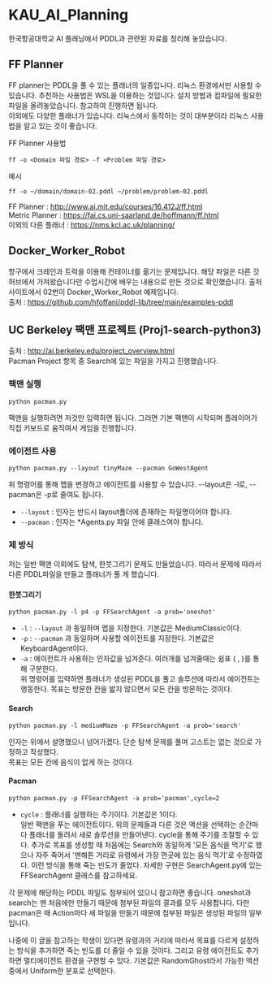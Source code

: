 # KAU_AI_Planning
한국항공대학교 AI 플래닝에서 PDDL과 관련된 자료를 정리해 놓았습니다.

## FF Planner
FF planner는 PDDL을 풀 수 있는 플래너의 일종입니다. 리눅스 환경에서만 사용할 수 있습니다. 추천하는 사용법은 WSL을 이용하는 것입니다. 설치 방법과 컴파일에 필요한 파일을 올려놓았습니다. 참고하여 진행하면 됩니다.   
이외에도 다양한 플래너가 있습니다. 리눅스에서 동작하는 것이 대부분이라 리눅스 사용법을 알고 있는 것이 좋습니다.
   
FF Planner 사용법
```
ff -o <Domain 파일 경로> -f <Problem 파일 경로>
```
예시
```
ff -o ~/domain/domain-02.pddl ~/problem/problem-02.pddl
```

FF Planner : http://www.ai.mit.edu/courses/16.412J/ff.html   
Metric Planner : https://fai.cs.uni-saarland.de/hoffmann/ff.html   
이외의 다른 플래너 : https://nms.kcl.ac.uk/planning/   

## Docker_Worker_Robot
항구에서 크레인과 트럭을 이용해 컨테이너를 옮기는 문제입니다. 해당 파일은 다른 깃허브에서 가져왔습니다만 수업시간에 배우는 내용으로 만든 것으로 확인했습니다.
출처 사이트에서 02번이 Docker_Worker_Robot 예제입니다.   
출처 : https://github.com/hfoffani/pddl-lib/tree/main/examples-pddl

   
## UC Berkeley 팩맨 프로젝트 (Proj1-search-python3)   
출처 : http://ai.berkeley.edu/project_overview.html   
Pacman Project 항목 중 Search에 있는 파일을 가지고 진행했습니다.   

### 팩맨 실행
```
python pacman.py
```
팩맨을 실행하려면 저것만 입력하면 됩니다. 그러면 기본 팩맨이 시작되며 플레이어가 직접 키보드로 움직여서 게임을 진행합니다.

### 에이전트 사용
```
python pacman.py --layout tinyMaze --pacman GoWestAgent
```
위 명령어를 통해 맵을 변경하고 에이전트를 사용할 수 있습니다. --layout은 -l로, --pacman은 -p로 줄여도 됩니다.    
- ```--layout``` : 인자는 반드시 layout폴더에 존재하는 파일명이어야 합니다.   
- ```--pacman``` : 인자는 *Agents.py 파일 안에 클래스여야 합니다.

### 제 방식
저는 일반 팩맨 이외에도 탐색, 한붓그리기 문제도 만들었습니다. 따라서 문제에 따라서 다른 PDDL파일을 만들고 플래너가 풀 게 했습니다.   

#### 한붓그리기
```
python pacman.py -l p4 -p FFSearchAgent -a prob='oneshot'
```
- ```-l``` : ```--layout``` 과 동일하며 맵을 지정한다. 기본값은 MediumClassic이다.   
- ```-p``` : ```--pacman``` 과 동일하며 사용할 에이전트를 지정한다. 기본값은 KeyboardAgent이다.   
- ```-a``` : 에이전트가 사용하는 인자값을 넘겨준다. 여러개를 넘겨줄때는 쉼표 ( , )를 통해 구분한다.   
위 명령어를 입력하면 플래너가 생성된 PDDL을 풀고 솔루션에 따라서 에이전트는 행동한다. 목표는 방문한 칸을 밟지 않으면서 모든 칸을 방문하는 것이다.   

#### Search
```
python pacman.py -l mediumMaze -p FFSearchAgent -a prob='search'
```
인자는 위에서 설명했으니 넘어가겠다. 단순 탐색 문제를 풀며 고스트는 없는 것으로 가정하고 작성했다.   
목표는 모든 칸에 음식이 없게 하는 것이다.   

#### Pacman
```
python pacman.py -p FFSearchAgent -a prob='pacman',cycle=2
```
- ```cycle``` : 플래너를 실행하는 주기이다. 기본값은 1이다.   
일반 팩맨을 푸는 에이전트이다. 위의 문제들과 다른 것은 액션을 선택하는 순간마다 플래너를 돌려서 새로 솔루션을 만들어낸다. cycle을 통해 주기를 조절할 수 있다.
추가로 목표를 생성할 때 처음에는 Search와 동일하게 '모든 음식을 먹기'로 했으나 자주 죽어서 '맨해튼 거리로 유령에서 가장 먼곳에 있는 음식 먹기'로 수정하였다. 이런 방식을 통해 죽는 빈도가 줄었다.
자세한 구현은 SearchAgent.py에 있는 FFSearchAgent 클래스를 참고하세요.
   
각 문제에 해당하는 PDDL 파일도 첨부되어 있으니 참고하면 좋습니다. oneshot과 search는 맨 처음에만 만들기 때문에 첨부된 파일의 결과를 모두 사용합니다. 다만 pacman은 매 Action마다 새 파일을 만들기 때문에 첨부된 파일은 생성된 파일의 일부입니다.
      
나중에 이 글을 참고하는 학생이 있다면 유령과의 거리에 따라서 목표를 다르게 설정하는 방식을 추가하면 죽는 빈도를 더 줄일 수 있을 것이다.
그리고 유령 에이전트도 추가하면 멀티에이전트 환경을 구현할 수 있다. 기본값은 RandomGhost라서 가능한 액션 중에서 Uniform한 분포로 선택한다.

